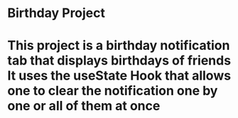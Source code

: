 Birthday Project
================================================================================
This project is a birthday notification tab that displays birthdays of friends
It uses the useState Hook that allows one to clear the notification one by one or all of them at once
================================================================================
